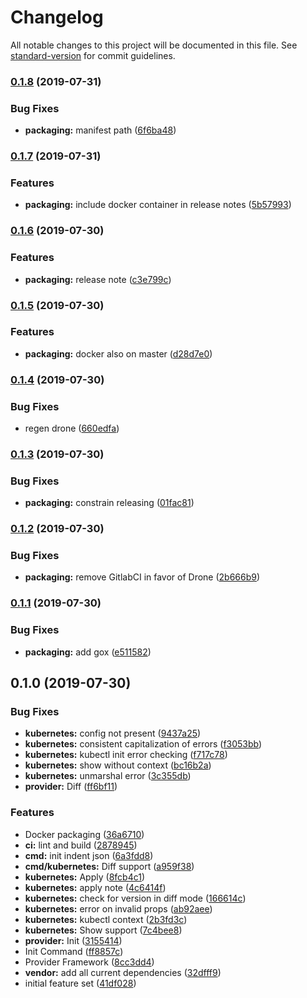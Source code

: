 # Changelog

All notable changes to this project will be documented in this file. See [standard-version](https://github.com/conventional-changelog/standard-version) for commit guidelines.

### [0.1.8](https://github.com/tbraack/tanka/compare/v0.1.7...v0.1.8) (2019-07-31)


### Bug Fixes

* **packaging:** manifest path ([6f6ba48](https://github.com/tbraack/tanka/commit/6f6ba48))

### [0.1.7](https://github.com/tbraack/tanka/compare/v0.1.6...v0.1.7) (2019-07-31)


### Features

* **packaging:** include docker container in release notes ([5b57993](https://github.com/tbraack/tanka/commit/5b57993))

### [0.1.6](https://github.com/tbraack/tanka/compare/v0.1.5...v0.1.6) (2019-07-30)


### Features

* **packaging:** release note ([c3e799c](https://github.com/tbraack/tanka/commit/c3e799c))

### [0.1.5](https://github.com/tbraack/tanka/compare/v0.1.4...v0.1.5) (2019-07-30)


### Features

* **packaging:** docker also on master ([d28d7e0](https://github.com/tbraack/tanka/commit/d28d7e0))

### [0.1.4](https://github.com/tbraack/tanka/compare/v0.1.3...v0.1.4) (2019-07-30)


### Bug Fixes

* regen drone ([660edfa](https://github.com/tbraack/tanka/commit/660edfa))

### [0.1.3](https://github.com/tbraack/tanka/compare/v0.1.2...v0.1.3) (2019-07-30)


### Bug Fixes

* **packaging:** constrain releasing ([01fac81](https://github.com/tbraack/tanka/commit/01fac81))

### [0.1.2](https://github.com/tbraack/tanka/compare/v0.1.1...v0.1.2) (2019-07-30)


### Bug Fixes

* **packaging:** remove GitlabCI in favor of Drone ([2b666b9](https://github.com/tbraack/tanka/commit/2b666b9))

### [0.1.1](https://github.com/tbraack/tanka/compare/v0.1.0...v0.1.1) (2019-07-30)


### Bug Fixes

* **packaging:** add gox ([e511582](https://github.com/tbraack/tanka/commit/e511582))

## 0.1.0 (2019-07-30)


### Bug Fixes

* **kubernetes:** config not present ([9437a25](https://github.com/tbraack/tanka/commit/9437a25))
* **kubernetes:** consistent capitalization of errors ([f3053bb](https://github.com/tbraack/tanka/commit/f3053bb))
* **kubernetes:** kubectl init error checking ([f717c78](https://github.com/tbraack/tanka/commit/f717c78))
* **kubernetes:** show without context ([bc16b2a](https://github.com/tbraack/tanka/commit/bc16b2a))
* **kubernetes:** unmarshal error ([3c355db](https://github.com/tbraack/tanka/commit/3c355db))
* **provider:** Diff ([ff6bf11](https://github.com/tbraack/tanka/commit/ff6bf11))


### Features

* Docker packaging ([36a6710](https://github.com/tbraack/tanka/commit/36a6710))
* **ci:** lint and build ([2878945](https://github.com/tbraack/tanka/commit/2878945))
* **cmd:** init indent json ([6a3fdd8](https://github.com/tbraack/tanka/commit/6a3fdd8))
* **cmd/kubernetes:** Diff support ([a959f38](https://github.com/tbraack/tanka/commit/a959f38))
* **kubernetes:** Apply ([8fcb4c1](https://github.com/tbraack/tanka/commit/8fcb4c1))
* **kubernetes:** apply note ([4c6414f](https://github.com/tbraack/tanka/commit/4c6414f))
* **kubernetes:** check for version in diff mode ([166614c](https://github.com/tbraack/tanka/commit/166614c))
* **kubernetes:** error on invalid props ([ab92aee](https://github.com/tbraack/tanka/commit/ab92aee))
* **kubernetes:** kubectl context ([2b3fd3c](https://github.com/tbraack/tanka/commit/2b3fd3c))
* **kubernetes:** Show support ([7c4bee8](https://github.com/tbraack/tanka/commit/7c4bee8))
* **provider:** Init ([3155414](https://github.com/tbraack/tanka/commit/3155414))
* Init Command ([ff8857c](https://github.com/tbraack/tanka/commit/ff8857c))
* Provider Framework ([8cc3dd4](https://github.com/tbraack/tanka/commit/8cc3dd4))
* **vendor:** add all current dependencies ([32dfff9](https://github.com/tbraack/tanka/commit/32dfff9))
* initial feature set ([41df028](https://github.com/tbraack/tanka/commit/41df028))
